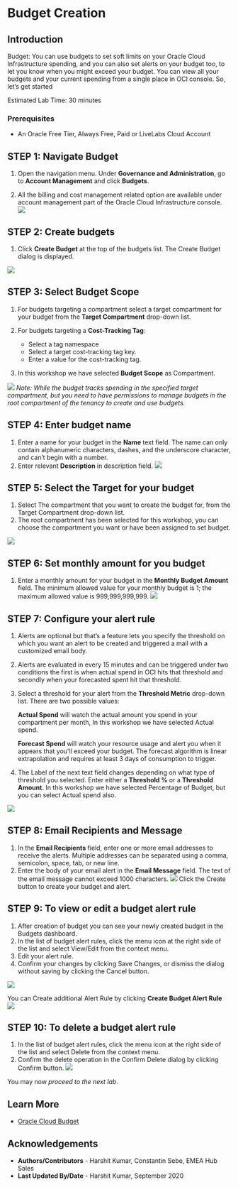 # Budget Creation

## Introduction

Budget: You can use budgets to set soft limits on your Oracle Cloud Infrastructure spending, and you can also set alerts on your budget too, to let you know when you might exceed your budget. You can view all your budgets and your current spending from a single place in OCI console. So, let’s get started

Estimated Lab Time: 30 minutes

### Prerequisites

* An Oracle Free Tier, Always Free, Paid or LiveLabs Cloud Account

## **STEP 1**: Navigate Budget
1. Open the navigation menu. Under **Governance and Administration**, go to **Account Management** and click **Budgets**.

2. All the billing and cost management related option are available under account management part of the Oracle Cloud Infrastructure console.
  ![](./images/budget.png " ")

## **STEP 2**: Create budgets
1. Click **Create Budget** at the top of the budgets list. The Create Budget dialog is displayed.

  ![](./images/createbudget.png " ")

## **STEP 3**: Select Budget Scope
1. For budgets targeting a compartment select a target compartment for your budget from the **Target Compartment** drop-down list.
2. For budgets targeting a **Cost-Tracking Tag**:
    - Select a tag namespace
    - Select a target cost-tracking tag key.
    - Enter a value for the cost-tracking tag.

3. In this workshop we have selected **Budget Scope** as Compartment.

  ![](./images/budgetscreenshot1.1.png " ")
  *Note: While the budget tracks spending in the specified target compartment, but you need to have permissions to manage budgets in the root compartment of the tenancy to create and use budgets.*



## **STEP 4**: Enter budget name
1. Enter a name for your budget in the **Name** text field. The name can only contain alphanumeric characters, dashes, and the underscore character, and can’t begin with a number.
2. Enter relevant  **Description** in description field.
  ![](./images/budgetscreenshot1.2.png " ")

## **STEP 5**: Select the Target for your budget
1. Select The compartment that you want to create the budget for, from the Target Compartment drop-down list.
2. The root compartment has been selected for this workshop, you can choose the compartment you want or have been assigned to set budget.

 ![](./images/budgetscreenshot1.3.png " ")

## **STEP 6**: Set monthly amount for you budget
1. Enter a monthly amount for your budget in the **Monthly Budget Amount** field. The minimum allowed value for your monthly budget is   1; the maximum allowed value is 999,999,999,999.
  ![](./images/budgetscreenshot1.png " ")

## **STEP 7**: Configure your alert rule
1. Alerts are optional but that’s a feature lets you specify the threshold on which you want an alert to be created and triggered a mail with a customized email body.

2. Alerts are evaluated in every 15 minutes and can be triggered under two conditions the first is when actual spend in OCI hits that threshold and secondly when your forecasted spent hit that threshold.

3. Select a threshold for your alert from the **Threshold Metric** drop-down list. There are two possible values:

   **Actual Spend** will watch the actual amount you spend in your compartment per month, In this workshop we have selected Actual spend.

   **Forecast Spend** will watch your resource usage and alert you when it appears that you'll exceed your budget. The forecast algorithm is linear extrapolation and requires at least 3 days of consumption to trigger.

4. The Label of the next text field changes depending on what type of threshold you selected. Enter either a **Threshold %** or a **Threshold Amount**. In this workshop we have selected Percentage of Budget, but you can select Actual spend also.

  ![](./images/budgetscreenshot2.png " ")

## **STEP 8**: Email Recipients and Message
1. In the **Email Recipients** field, enter one or more email addresses to receive the alerts. Multiple addresses can be separated using a comma, semicolon, space, tab, or new line.
2. Enter the body of your email alert in the **Email Message** field. The text of the email message cannot exceed 1000 characters.
  ![](./images/budgetscreenshot3.png " ")
Click the Create button to create your budget and alert.

## **STEP 9**: To view or edit a budget alert rule
1. After creation of budget you can see your newly created budget in the Budgets dashboard.
2. In the list of budget alert rules, click the menu icon at the right side of the list and select View/Edit from the context menu.
3. Edit your alert rule.
4. Confirm your changes by clicking Save Changes, or dismiss the dialog without saving by clicking the Cancel button.

  ![](./images/budgetscreenshot4.png " ")

You can Create additional Alert Rule by clicking **Create Budget Alert Rule**
  ![](./images/budgetscreenshot5.png " ")

## **STEP 10**: To delete a budget alert rule
1. In the list of budget alert rules, click the menu icon at the right side of the list and select Delete from the context menu.
2. Confirm the delete operation in the Confirm Delete dialog by clicking Confirm button.
  ![](./images/budgetscreenshot6.png " ")

You may now *proceed to the next lab*.

## Learn More

* [Oracle Cloud Budget](https://docs.cloud.oracle.com/en-us/iaas/Content/Billing/Concepts/budgetsoverview.htm)

## Acknowledgements
* **Authors/Contributors** - Harshit Kumar, Constantin Sebe, EMEA Hub Sales
* **Last Updated By/Date** - Harshit Kumar, September 2020
